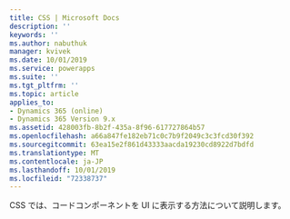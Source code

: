 ```yaml
---
title: CSS | Microsoft Docs
description: ''
keywords: ''
ms.author: nabuthuk
manager: kvivek
ms.date: 10/01/2019
ms.service: powerapps
ms.suite: ''
ms.tgt_pltfrm: ''
ms.topic: article
applies_to:
- Dynamics 365 (online)
- Dynamics 365 Version 9.x
ms.assetid: 428003fb-8b2f-435a-8f96-617727864b57
ms.openlocfilehash: a66a847fe182eb71c0c7b9f2049c3c3fcd30f392
ms.sourcegitcommit: 63ea15e2f861d43333aacda19230cd8922d7bdfd
ms.translationtype: MT
ms.contentlocale: ja-JP
ms.lasthandoff: 10/01/2019
ms.locfileid: "72338737"
---
```

CSS では、コードコンポーネントを UI に表示する方法について説明します。
